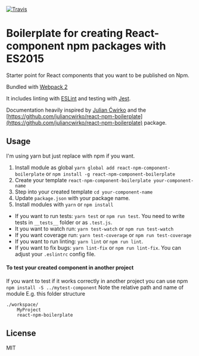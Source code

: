[![Travis](https://travis-ci.org/lindgr3n/react-npm-component-boilerplate.svg?branch=master)](https://travis-ci.org/lindgr3n/react-npm-component-boilerplate.svg?branch=master)

# Boilerplate for creating React-component npm packages with ES2015

Starter point for React components that you want to be published on Npm.

Bundled with [Webpack 2](https://webpack.js.org/)

It includes linting with [ESLint](http://eslint.org/) and testing with [Jest](http://facebook.github.io/jest/).

Documentation heavily inspired by [Julian Ćwirko](https://github.com/juliancwirko) and the [https://github.com/juliancwirko/react-npm-boilerplate](https://github.com/juliancwirko/react-npm-boilerplate) package.

## Usage

I'm using yarn but just replace with npm if you want.
1. Install module as global `yarn global add react-npm-component-boilerplate` or `npm install -g react-npm-component-boilerplate`
2. Create your template `react-npm-component-boilerplate your-component-name`
3. Step into your created template `cd your-component-name`
4. Update `package.json` with your package name.
5. Install modules with `yarn` or `npm install`

* If you want to run tests: `yarn test` or `npm run test`. You need to write tests in `__tests__` folder or as `.test.js`.
* It you want to watch run: `yarn test-watch` or `npm run test-watch`
* If you want coverage run: `yarn test-coverage` or `npm run test-coverage`
* If you want to run linting: `yarn lint` or `npm run lint`.
* If you want to fix bugs: `yarn lint-fix` or `npm run lint-fix`. You can adjust your `.eslintrc` config file.

#### To test your created component in another project

If you want to test if it works correctly in another project you can use npm `npm install -S ../mytest-component` Note the relative path and name of module
E.g. this folder structure

    ./workspace/
        MyProject
        react-npm-boilerplate

## License

MIT